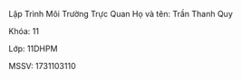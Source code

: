 Lập Trình Môi Trường Trực Quan 
Họ và tên: Trần Thanh Quy

Khóa: 11

Lớp: 11DHPM

MSSV: 1731103110
